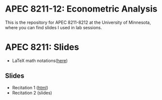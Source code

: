 # APEC 8211-12: Econometric Analysis
This is the repository for APEC 8211-8212 at the University of Minnesota, where you can find slides I used in lab sessions.

# APEC 8211: Slides
+ LaTeX math notations([here](https://shunkei3.github.io/apec8211-8212/Demonstration/Demonstration.pdf))

## Slides
+ Recitation 1 ([html](https://shunkei3.github.io/apec8211-8212/Recitation/1_Introduction/recitation1_slides.html))
+ Recitation 2 (slides)